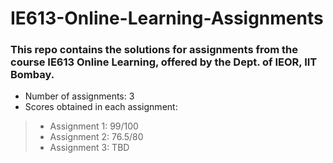 # IE613-Online-Learning-Assignments

### This repo contains the solutions for assignments from the course IE613 Online Learning, offered by the Dept. of IEOR, IIT Bombay. 
- Number of assignments: 3
- Scores obtained in each assignment:
> - Assignment 1: 99/100
> - Assignment 2: 76.5/80
> - Assignment 3: TBD 
